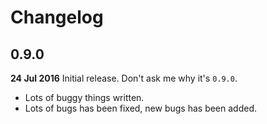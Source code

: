 # Changelog

## 0.9.0

__24 Jul 2016__
Initial release. Don't ask me why it's `0.9.0`. 

* Lots of buggy things written.
* Lots of bugs has been fixed, new bugs has been added.



